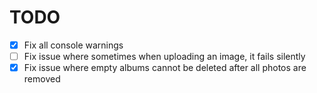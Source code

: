 # TODO
- [x] Fix all console warnings
- [ ] Fix issue where sometimes when uploading an image, it fails silently
- [x] Fix issue where empty albums cannot be deleted after all photos are removed